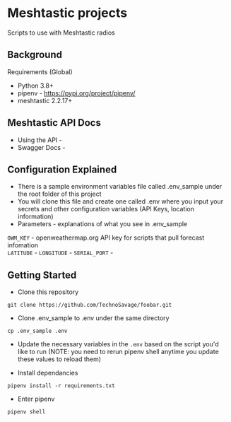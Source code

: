# Meshtastic projects
Scripts to use with Meshtastic radios

## Background

Requirements (Global)

- Python 3.8+
- pipenv - https://pypi.org/project/pipenv/
- meshtastic 2.2.17+

## Meshtastic API Docs

- Using the API - 
- Swagger Docs -

## Configuration Explained

- There is a sample environment variables file called .env_sample under the root folder of this project
- You will clone this file and create one called .env where you input your secrets and other configuration variables (API Keys, location information)
- Parameters - explanations of what you see in .env_sample

`OWM_KEY` - openweathermap.org API key for scripts that pull forecast infomation \
`LATITUDE` - 
`LONGITUDE` - 
`SERIAL_PORT` - 

## Getting Started

- Clone this repository

```
git clone https://github.com/TechnoSavage/foobar.git
```

- Clone .env_sample to .env under the same directory

```
cp .env_sample .env
```

- Update the necessary variables in the `.env` based on the script you'd like to run (NOTE: you need to rerun pipenv shell anytime you update these values to reload them)

- Install dependancies

```
pipenv install -r requirements.txt
```

- Enter pipenv

```
pipenv shell
```
